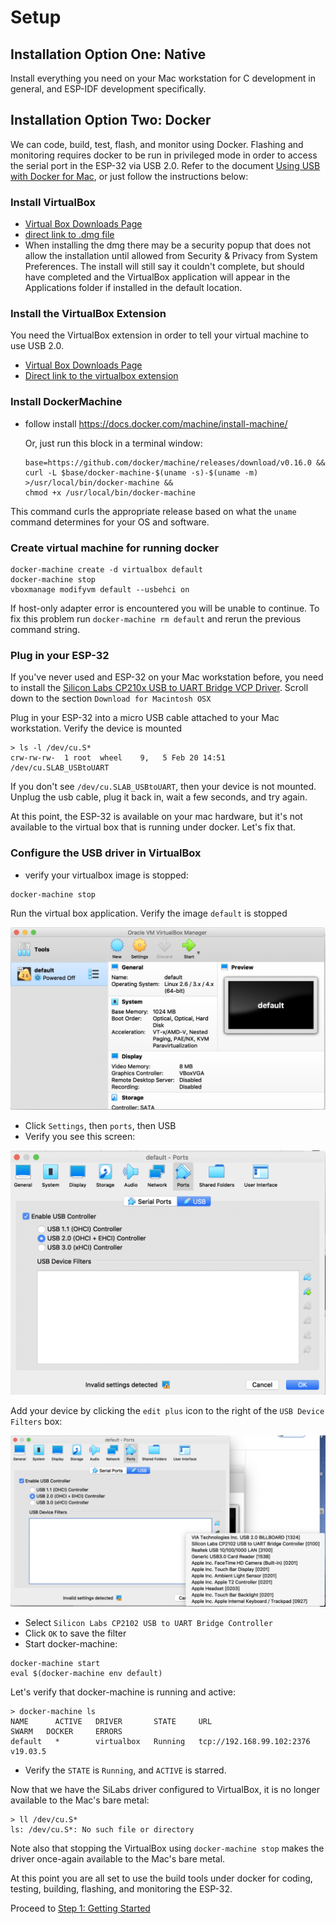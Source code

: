 
# Setup

## Installation Option One: Native

Install everything you need on your Mac workstation for C development in general, and ESP-IDF development specifically.

## Installation Option Two: Docker

We can code, build, test, flash, and monitor using Docker.  Flashing and monitoring requires docker to be run in privileged mode in order to access the serial port in the ESP-32 via USB 2.0.  Refer to the document [Using USB with Docker for Mac](https://dev.to/rubberduck/using-usb-with-docker-for-mac-3fdd), or just follow the instructions below:

### Install VirtualBox
- [Virtual Box Downloads Page](https://www.virtualbox.org/wiki/Downloads)
- [direct link to .dmg file](https://download.virtualbox.org/virtualbox/6.1.4/VirtualBox-6.1.4-136177-OSX.dmg)
- When installing the dmg there may be a security popup that does not allow the installation until allowed from Security & Privacy from System Preferences. The install will still say it couldn't complete, but should have completed and the VirtualBox application will appear in the Applications folder if installed in the default location.

### Install the VirtualBox Extension
You need the VirtualBox extension in order to tell your virtual machine to use USB 2.0.

- [Virtual Box Downloads Page](https://www.virtualbox.org/wiki/Downloads)
- [Direct link to the virtualbox extension](https://download.virtualbox.org/virtualbox/6.1.4/Oracle_VM_VirtualBox_Extension_Pack-6.1.4.vbox-extpack)

### Install DockerMachine
- follow install https://docs.docker.com/machine/install-machine/
  
  Or, just run this block in a terminal window:
  
  ```
  base=https://github.com/docker/machine/releases/download/v0.16.0 &&
  curl -L $base/docker-machine-$(uname -s)-$(uname -m) >/usr/local/bin/docker-machine &&
  chmod +x /usr/local/bin/docker-machine
  ```
This command curls the appropriate release based on what the `uname` command determines for your OS and software.
### Create virtual machine for running docker

```
docker-machine create -d virtualbox default
docker-machine stop
vboxmanage modifyvm default --usbehci on
```

If host-only adapter error is encountered you will be unable to continue. To fix this problem run `docker-machine rm default` and rerun the previous command string.

### Plug in your ESP-32

If you've never used and ESP-32 on your Mac workstation before, you need to install the [Silicon Labs CP210x USB to UART Bridge VCP Driver](https://www.silabs.com/products/development-tools/software/usb-to-uart-bridge-vcp-drivers).  Scroll down to the section `Download for Macintosh OSX`

Plug in your ESP-32 into a micro USB cable attached to your Mac workstation.  Verify the device is mounted

```
> ls -l /dev/cu.S*
crw-rw-rw-  1 root  wheel    9,   5 Feb 20 14:51 /dev/cu.SLAB_USBtoUART
```

If you don't see `/dev/cu.SLAB_USBtoUART`, then your device is not mounted.  Unplug the usb cable, plug it back in, wait a few seconds, and try again.

At this point, the ESP-32 is available on your mac hardware, but it's not available to the virtual box that is running under docker.  Let's fix that.

### Configure the USB driver in VirtualBox

 - verify your virtualbox image is stopped:
 
 ```
 docker-machine stop
 ```
 
 Run the virtual box application.  Verify the image `default` is stopped
 
![](media/vboxStopped.png)
 
- Click `Settings`, then `ports`, then USB
- Verify you see this screen:

![](media/configureUsb.png)

Add your device by clicking the `edit plus` icon to the right of the `USB Device Filters` box:

![](media/selectSiLab.png)

- Select `Silicon Labs CP2102 USB to UART Bridge Controller`
- Click `OK` to save the filter
- Start docker-machine:

```
docker-machine start
eval $(docker-machine env default)
```

Let's verify that docker-machine is running and active:

```
> docker-machine ls
NAME      ACTIVE   DRIVER       STATE     URL                         SWARM   DOCKER     ERRORS
default   *        virtualbox   Running   tcp://192.168.99.102:2376           v19.03.5   
```

- Verify the `STATE` is `Running`, and `ACTIVE` is starred.

Now that we have the SiLabs driver configured to VirtualBox, it is no longer available to the Mac's bare metal:

```
> ll /dev/cu.S*
ls: /dev/cu.S*: No such file or directory
```

Note also that stopping the VirtualBox using `docker-machine stop` makes the driver once-again available to the Mac's bare metal.

At this point you are all set to use the build tools under docker for coding, testing, building, flashing, and monitoring the ESP-32.

Proceed to [Step 1:  Getting Started](../step-1-getting-started/step%20one.md)
